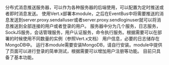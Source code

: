 分布式消息推送服务器，可以作为各种服务器的后端使用，可以配置为定时推送或者即时消息发送。
使用Vert.x部署本module，之后在EventBus中将需要推送的消息发送到server.proxy.sendalluser或者server.proxy.sendloginuser就可以将消息推送到全部连接的用户或者登录的用户。
服务器中分为几个服务，日志服务，SockJS服务，会话管理服务，用户认证服务，命令执行服务。根据需要可以在部署的时候使用不同数量的实例（参照Vert.x文档）
用户信息，必要的日志储存在MongoDB中。
运行本module需要安装MongoDB，请自行安装。module中提供了页面可以进行登录的简单测试，根据需要可以增加用户注册等功能。
目前只具备了基本功能。



